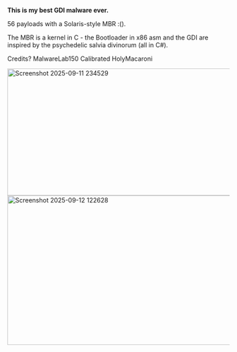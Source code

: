 **This is my best GDI malware ever.**

56 payloads with a Solaris-style MBR :(). 

The MBR is a kernel in C - the Bootloader in x86 asm and the GDI are inspired by the psychedelic salvia divinorum (all in C#).

Credits?
MalwareLab150
Calibrated
HolyMacaroni

<img width="535" height="288" alt="Screenshot 2025-09-11 234529" src="https://github.com/user-attachments/assets/40d86f10-b4dc-4370-a140-c71b6dbfc93e" />
<img width="555" height="339" alt="Screenshot 2025-09-12 122628" src="https://github.com/user-attachments/assets/c0b71ac2-b208-4cce-8a8d-67bfeb922e60" />
